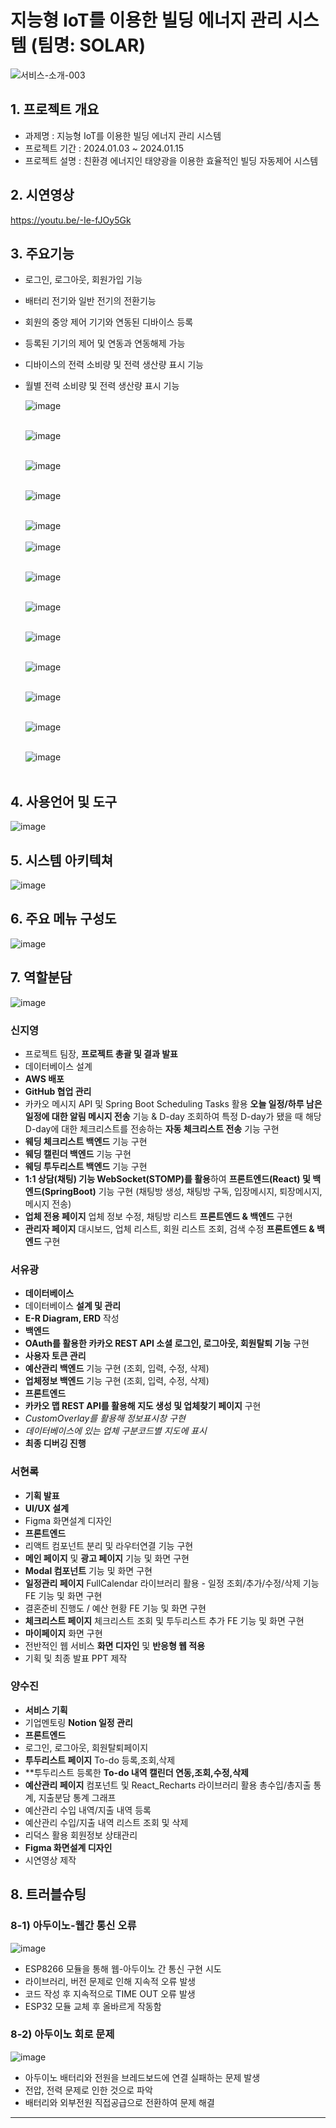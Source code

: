 # 지능형 IoT를 이용한 빌딩 에너지 관리 시스템 (팀명: SOLAR)
![서비스-소개-003](https://i.ibb.co/j4Lp5Jc/SOLAR-6-20240112.jpg)

## 1. 프로젝트 개요
* 과제명 : 지능형 IoT를 이용한 빌딩 에너지 관리 시스템
* 프로젝트 기간 : 2024.01.03 ~ 2024.01.15
* 프로젝트 설명 : 친환경 에너지인 태양광을 이용한 효율적인 빌딩 자동제어 시스템

## 2. 시연영상
https://youtu.be/-Ie-fJOy5Gk

## 3. 주요기능
* 로그인, 로그아웃, 회원가입 기능
* 배터리 전기와 일반 전기의 전환기능
* 회원의 중앙 제어 기기와 연동된 디바이스 등록
* 등록된 기기의 제어 및 연동과 연동해제 가능
* 디바이스의 전력 소비량 및 전력 생산량 표시 기능
* 월별 전력 소비량 및 전력 생산량 표시 기능
  
  ![image](https://github.com/2023-SMHRD-SW-Fullstack-1/TodoWedding/assets/130349912/7a4e9121-3fa6-4aee-8c6e-0f3cfebe9d29)
  <br><br>

  ![image](https://github.com/2023-SMHRD-SW-Fullstack-1/TodoWedding/assets/130349912/52a2294d-1286-414b-98a9-8c3230f95b93)
<br><br>

  ![image](https://github.com/2023-SMHRD-SW-Fullstack-1/TodoWedding/assets/130349912/9149cdbe-7d9a-4f12-a3b1-cdc9e8eae4fe)
<br><br>
  
  ![image](https://github.com/2023-SMHRD-SW-Fullstack-1/TodoWedding/assets/130349912/9054aee7-cd30-41c6-a72a-3a9e0a85be8e)
<br><br>
  
  ![image](https://github.com/2023-SMHRD-SW-Fullstack-1/TodoWedding/assets/130349912/c197ef40-151a-46da-b471-856fde07e5cc)
<br><br>
  ![image](https://github.com/2023-SMHRD-SW-Fullstack-1/TodoWedding/assets/130349912/6e32535e-8327-4e61-a7cb-cfec964d0140)
<br><br>
  
  ![image](https://github.com/2023-SMHRD-SW-Fullstack-1/TodoWedding/assets/130349912/06ab5273-e7f6-4789-8494-5711ce179dc3)
 <br><br> 
  
  ![image](https://github.com/2023-SMHRD-SW-Fullstack-1/TodoWedding/assets/130349912/56d27f72-956e-42fa-b7ce-91cf6826e7a4)
<br><br>
  
  ![image](https://github.com/2023-SMHRD-SW-Fullstack-1/TodoWedding/assets/130349912/ad48f492-7462-423c-ab7c-e5274dde03f3)
<br><br>
  
  ![image](https://github.com/2023-SMHRD-SW-Fullstack-1/TodoWedding/assets/130349912/95542729-1dd7-41eb-977e-1fda01e0bd8a)
  <br><br>
  
   ![image](https://github.com/2023-SMHRD-SW-Fullstack-1/TodoWedding/assets/130349912/00811852-43f6-4b4e-8d43-66b155ba6809)
  <br><br>
  
  ![image](https://github.com/2023-SMHRD-SW-Fullstack-1/TodoWedding/assets/130349912/5335dbfa-f16a-4d46-80e8-b4b8678a3472)
<br><br>
  
  ![image](https://github.com/2023-SMHRD-SW-Fullstack-1/TodoWedding/assets/130349912/faf05eea-4b73-49a7-a677-f7e526cd7d43)
<br><br>
## 4. 사용언어 및 도구
![image](https://github.com/2023-SMHRD-SW-Fullstack-1/TodoWedding/assets/130349912/91ca8d97-3ed7-4ff8-b911-71a6ac4821dc)

## 5. 시스템 아키텍쳐
![image](https://github.com/2023-SMHRD-KDT-IOT-4/SolarBEMS/assets/152847567/77395af4-15ff-44d9-a0ee-700d1e7e8405)


## 6. 주요 메뉴 구성도
![image](https://github.com/2023-SMHRD-SW-Fullstack-1/TodoWedding/assets/130349912/fc7b356c-e7df-42d8-b924-81c3ce97cbac)

## 7. 역할분담
![image](https://github.com/2023-SMHRD-SW-Fullstack-1/TodoWedding/assets/130349912/c80dde4c-c88b-48bc-8b04-44a133bc2827)
### 신지영
  * 프로젝트 팀장, **프로젝트 총괄 및 결과 발표**
  * 데이터베이스 설계
  * **AWS 배포**
  * **GitHub 협업 관리**
  * 카카오 메시지 API 및 Spring Boot Scheduling Tasks 활용 **오늘 일정/하루 남은 일정에 대한 알림 메시지 전송** 기능
    & D-day 조회하여 특정 D-day가 됐을 때 해당 D-day에 대한 체크리스트를 전송하는 **자동 체크리스트 전송** 기능 구현
  * **웨딩 체크리스트 백엔드** 기능 구현
  * **웨딩 캘린더 백엔드** 기능 구현
  * **웨딩 투두리스트 백엔드** 기능 구현
  * **1:1 상담(채팅) 기능 WebSocket(STOMP)를 활용**하여 **프론트엔드(React) 및 백엔드(SpringBoot)** 기능 구현
    (채팅방 생성, 채팅방 구독, 입장메시지, 퇴장메시지, 메시지 전송)
  * **업체 전용 페이지** 업체 정보 수정, 채팅방 리스트 **프론트엔드 & 백엔드** 구현
  * **관리자 페이지** 대시보드, 업체 리스트, 회원 리스트 조회, 검색 수정 **프론트엔드 & 백엔드** 구현
### 서유광
  * **데이터베이스**
  * 데이터베이스 **설계 및 관리**
  * **E-R Diagram, ERD** 작성
  * **백엔드**
  * **OAuth를 활용한 카카오 REST API 소셜 로그인, 로그아웃, 회원탈퇴 기능** 구현
  * **사용자 토큰 관리**
  * **예산관리 백엔드** 기능 구현 (조회, 입력, 수정, 삭제)
  * **업체정보 백엔드** 기능 구현 (조회, 입력, 수정, 삭제)
  * **프론트엔드**
  * **카카오 맵 REST API를 활용해 지도 생성 및 업체찾기 페이지** 구현
  * *CustomOverlay를 활용해 정보표시창 구현*
  * *데이터베이스에 있는 업체 구분코드별 지도에 표시*
  * **최종 디버깅 진행**
### 서현록
  * **기획 발표**
  * **UI/UX 설계**
  * Figma 화면설계 디자인
  * **프론트엔드**
  * 리액트 컴포넌트 분리 및 라우터연결 기능 구현
  * **메인 페이지** 및 **광고 페이지** 기능 및 화면 구현
  * **Modal 컴포넌트** 기능 및 화면 구현
  * **일정관리 페이지**  FullCalendar 라이브러리 활용 - 일정 조회/추가/수정/삭제 기능 FE 기능 및 화면 구현
  * 결혼준비 진행도 / 예산 현황 FE 기능 및 화면 구현
  * **체크리스트 페이지** 체크리스트 조회 및 투두리스트 추가 FE 기능 및 화면 구현
  * **마이페이지** 화면 구현
  * 전반적인 웹 서비스 **화면 디자인** 및 **반응형 웹 적용**
  * 기획 및 최종 발표 PPT 제작
### 양수진
   * **서비스 기획**
  * 기업멘토링 **Notion 일정 관리**
  * **프론트엔드**
  * 로그인, 로그아웃, 회원탈퇴페이지
  * **투두리스트 페이지** To-do 등록,조회,삭제
  * **투두리스트 등록한 **To-do 내역 캘린더 연동,조회,수정,삭제**
  * **예산관리 페이지** 컴포넌트 및 React_Recharts 라이브러리 활용 총수입/총지출 통계, 지출분담 통계 그래프
  * 예산관리 수입 내역/지출 내역 등록
  * 예산관리 수입/지출 내역 리스트 조회 및 삭제
  * 리덕스 활용 회원정보 상태관리
  * **Figma 화면설계 디자인**
  * 시연영상 제작

## 8. 트러블슈팅
### 8-1) 아두이노-웹간 통신 오류
  ![image](https://github.com/2023-SMHRD-KDT-IOT-4/SolarBEMS/assets/116381280/51f25a6e-fe7d-4bf5-9f43-925380132036)
  * ESP8266 모듈을 통해 웹-아두이노 간 통신 구현 시도
  * 라이브러리, 버전 문제로 인해 지속적 오류 발생
  * 코드 작성 후 지속적으로 TIME OUT 오류 발생
  * ESP32 모듈 교체 후 올바르게 작동함
    
### 8-2) 아두이노 회로 문제 
  ![image](https://github.com/2023-SMHRD-KDT-IOT-4/SolarBEMS/assets/116381280/0cda99cd-2350-4ffc-a1d0-a065e973a56b)
  * 아두이노 배터리와 전원을 브레드보드에 연결 실패하는 문제 발생
  * 전압, 전력 문제로 인한 것으로 파악
  * 배터리와 외부전원 직접공급으로 전환하여 문제 해결
<hr/>
